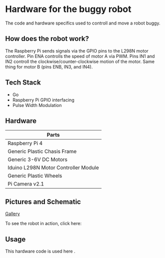 # Hardware for the buggy robot

The code and hardware specifics used to controll and move a robot buggy.

## How does the robot work?

The Raspberry Pi sends signals via the GPIO pins to the L298N motor controller. Pin ENA controlls the speed of motor A via PWM. Pins IN1 and IN2 controll the clockwise/counter-clockwise motion of the motor. Same thing for motor B (pins ENB, IN3, and IN4).

## Tech Stack

- Go
- Raspberry Pi GPIO interfacing
- Pulse Width Modulation

## Hardware

| Parts                                |
| ------------------------------------ |
| Raspberry Pi 4                       |
| Generic Plastic Chasis Frame         |
| Generic 3-6V DC Motors               |
| Iduino L298N Motor Controller Module |
| Generic Plastic Wheels               |    
| Pi Camera v2.1                       |

## Pictures and Schematic

[Gallery](docs/Gallery.md)

To see the robot in action, click here:

## Usage

This hardware code is used here <link>.